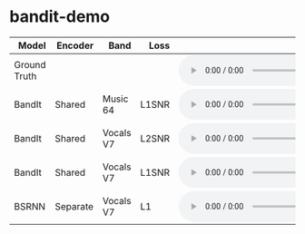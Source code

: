 # bandit-demo
<table>
  <thead>
    <tr style="text-align: right;">
      <th>Model</th>
      <th>Encoder</th>
      <th>Band</th>
      <th>Loss</th>
      <th>mixture</th>
      <th>speech</th>
      <th>music</th>
      <th>effects</th>
    </tr>
  </thead>
  <tbody>
    <tr>
      <td>Ground Truth</td>
      <td></td>
      <td></td>
      <td></td>
      <td><audio controls="controls"><source src=gt/159/mix.wav/></audio></td>
      <td><audio controls="controls"><source src=gt/159/speech.wav/></audio></td>
      <td><audio controls="controls"><source src=gt/159/music.wav/></audio></td>
      <td><audio controls="controls"><source src=gt/159/effects.wav/></audio></td>
    </tr>
    <tr>
      <td>BandIt</td>
      <td>Shared</td>
      <td>Music 64</td>
      <td>L1SNR</td>
      <td><audio controls="controls"><source src=gt/159/mix.wav/></audio></td>
      <td><audio controls="controls"><source src=dnr-3s-mus64-l1snr/159/speech.wav/></audio></td>
      <td><audio controls="controls"><source src=dnr-3s-mus64-l1snr/159/music.wav/></audio></td>
      <td><audio controls="controls"><source src=dnr-3s-mus64-l1snr/159/effects.wav/></audio></td>
    </tr>
    <tr>
      <td>BandIt</td>
      <td>Shared</td>
      <td>Vocals V7</td>
      <td>L2SNR</td>
      <td><audio controls="controls"><source src=gt/159/mix.wav/></audio></td>
      <td><audio controls="controls"><source src=dnr-3s-vox7-l2snr/159/speech.wav/></audio></td>
      <td><audio controls="controls"><source src=dnr-3s-vox7-l2snr/159/music.wav/></audio></td>
      <td><audio controls="controls"><source src=dnr-3s-vox7-l2snr/159/effects.wav/></audio></td>
    </tr>
    <tr>
      <td>BandIt</td>
      <td>Shared</td>
      <td>Vocals V7</td>
      <td>L1SNR</td>
      <td><audio controls="controls"><source src=gt/159/mix.wav/></audio></td>
      <td><audio controls="controls"><source src=dnr-3s-vox7-l1snr/159/speech.wav/></audio></td>
      <td><audio controls="controls"><source src=dnr-3s-vox7-l1snr/159/music.wav/></audio></td>
      <td><audio controls="controls"><source src=dnr-3s-vox7-l1snr/159/effects.wav/></audio></td>
    </tr>
    <tr>
      <td>BSRNN</td>
      <td>Separate</td>
      <td>Vocals V7</td>
      <td>L1</td>
      <td><audio controls="controls"><source src=gt/159/mix.wav/></audio></td>
      <td><audio controls="controls"><source src=dnr-bsrnn-lstm12-vox7-l1/159/speech.wav/></audio></td>
      <td><audio controls="controls"><source src=dnr-bsrnn-lstm12-vox7-l1/159/music.wav/></audio></td>
      <td><audio controls="controls"><source src=dnr-bsrnn-lstm12-vox7-l1/159/effects.wav/></audio></td>
    </tr>
  </tbody>
</table>
